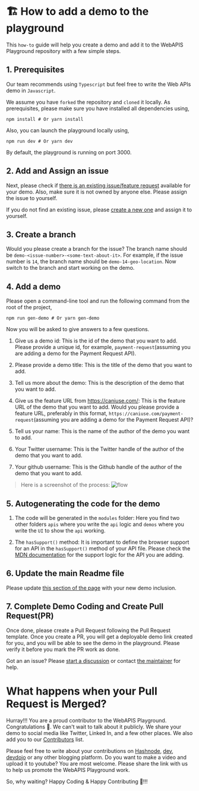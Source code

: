 # 🏗️ How to add a demo to the playground

This `how-to` guide will help you create a demo and add it to the WebAPIS Playground repository with a few simple steps.

## 1. Prerequisites

Our team recommends using `Typescript` but feel free to write the Web APIs demo in `Javascript`.

We assume you have `forked` the repository and `cloned` it locally. As prerequisites, please make sure you have installed all dependencies using,

```shell
npm install # Or yarn install
```

Also, you can launch the playground locally using,

```shell
npm run dev # Or yarn dev
```

By default, the playground is running on port 3000.

## 2. Add and Assign an issue

Next, please check if [there is an existing issue/feature request](https://github.com/atapas/webapis-playground/issues) available for your demo. Also, make sure it is not owned by anyone else. Please assign the issue to yourself.

If you do not find an existing issue, please [create a new one](https://github.com/atapas/webapis-playground/issues/new/choose) and assign it to yourself.

## 3. Create a branch

Would you please create a branch for the issue? The branch name should be `demo-<issue-number>-<some-text-about-it>`. For example, if the issue number is `14`, the branch name should be `demo-14-geo-location`. Now switch to the branch and start working on the demo.

## 4. Add a demo

Please open a command-line tool and run the following command from the root of the project,

```shell
npm run gen-demo # Or yarn gen-demo
```

Now you will be asked to give answers to a few questions.

1. Give us a demo id:
   This is the id of the demo that you want to add. Please provide a unique id, for example, `payment-request`(assuming you are adding a demo for the Payment Request API).

2. Please provide a demo title:
   This is the title of the demo that you want to add.

3. Tell us more about the demo:
   This is the description of the demo that you want to add.

4. Give us the feature URL from https://caniuse.com/:
   This is the feature URL of the demo that you want to add. Would you please provide a feature URL, preferably in this format, `https://caniuse.com/payment-request`(assuming you are adding a demo for the Payment Request API)?

5. Tell us your name:
   This is the name of the author of the demo you want to add.

6. Your Twitter username:
   This is the Twitter handle of the author of the demo that you want to add.

7. Your github username:
   This is the Github handle of the author of the demo that you want to add.

> Here is a screenshot of the process: <img src='./public/readme/gen-demo-steps.png' alt='flow'>

## 5. Autogenerating the code for the demo

1. The code will be generated in the `modules` folder:
   Here you find two other folders `apis` where you write the `api` logic and `demos` where you write the `UI` to show the `api` working.

2. The `hasSupport()` method:
   It is important to define the browser support for an API in the `hasSupport()` method of your API file. Please check the [MDN documentation](https://developer.mozilla.org/en-US/docs/Web/API) for the support logic for the API you are adding.

## 6. Update the main Readme file

Please update [this section of the page](https://github.com/atapas/webapis-playground#-whats-included) with your new demo inclusion.

## 7. Complete Demo Coding and Create Pull Request(PR)

Once done, please create a Pull Request following the Pull Request template. Once you create a PR, you will get a deployable demo link created for you, and you will be able to see the demo in the playground. Please verify it before you mark the PR work as done.

Got an an issue? Please [start a discussion](https://github.com/atapas/webapis-playground/discussions/new) or contact [the maintainer](https://twitter.com/tapasadhikary) for help.

# What happens when your Pull Request is Merged?

Hurray!!! You are a proud contributor to the WebAPIS Playground. Congratulations 👏. We can't wait to talk about it publicly. We share your demo to social media like Twitter, Linked In, and a few other places. We also add you to our [Contributors](https://github.com/atapas/webapis-playground#contributors-) list.

Please feel free to write about your contributions on [Hashnode](https://hashnode.com/), [dev](http://dev.to/), [devdojo](https://devdojo.com/) or any other blogging platform. Do you want to make a video and upload it to youtube? You are most welcome. Please share the link with us to help us promote the WebAPIS Playground work.

So, why waiting? Happy Coding & Happy Contributing 🙂!!!
